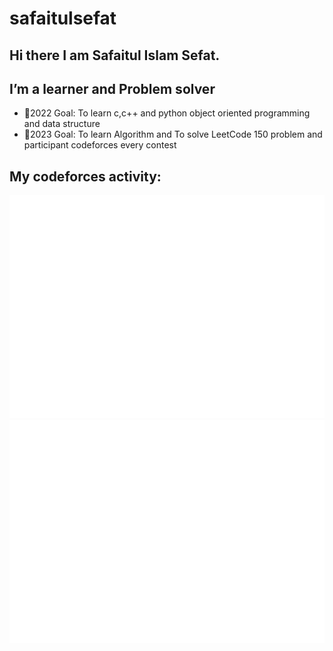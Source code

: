 ﻿# safaitulsefat
## Hi there I am Safaitul Islam Sefat.
## I’m a learner and Problem solver
   - 🥅2022 Goal: To learn c,c++ and python object oriented programming and data structure
   - 🥅2023 Goal: To learn Algorithm and To solve LeetCode 150 problem and participant codeforces every contest
 
 ## My codeforces activity:
![](https://raw.githubusercontent.com/safaitulsefat/cf-stats/main/output/light_card.svg#gh-dark-mode-only)
![](https://raw.githubusercontent.com/safaitulsefat/cf-stats/main/output/light_card.svg)

   
